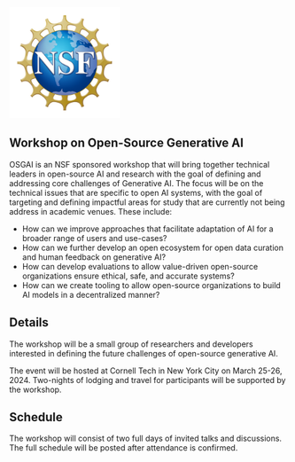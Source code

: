 <img src="static/images/NSF.png" width="200px">

## Workshop on Open-Source Generative AI




OSGAI is an NSF sponsored workshop that  will bring together technical leaders in open-source AI and research with the goal of defining and addressing core challenges of Generative AI. The focus will be on the technical issues that are specific to open AI systems, with the goal of targeting and defining impactful areas for study that are currently not being address in academic venues. These include: 

* How can we improve approaches that facilitate adaptation of AI for a broader range of users
and use-cases?
* How can we further develop an open ecosystem for open data curation and human feedback
on generative AI?
* How can develop evaluations to allow value-driven open-source organizations ensure ethical,
safe, and accurate systems?
* How can we create tooling to allow open-source organizations to build AI models in a decentralized manner?


## Details

The workshop will be a small group of researchers and developers interested in defining the future challenges of open-source generative AI. 


The event will be hosted at Cornell Tech in New York City on March 25-26, 2024. Two-nights of lodging and travel for participants will be supported by the workshop. 

## Schedule

The workshop will consist of two full days of invited talks and discussions. The full schedule will be posted after attendance is confirmed. 
